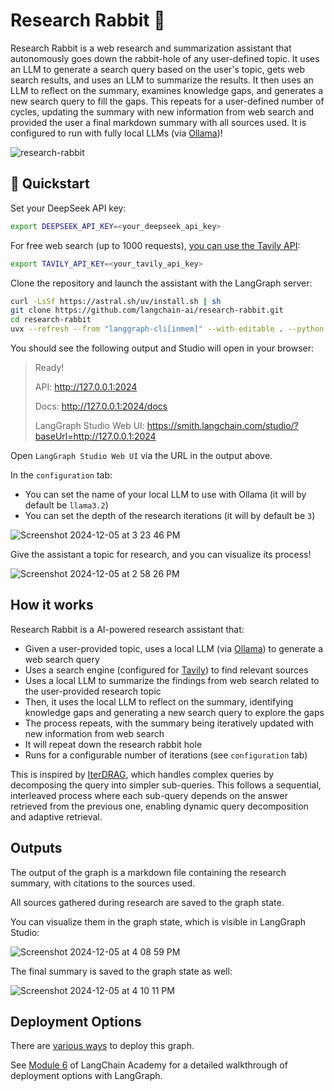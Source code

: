 # Research Rabbit 🐰

Research Rabbit is a web research and summarization assistant that autonomously
goes down the rabbit-hole of any user-defined topic. It uses an LLM to generate
a search query based on the user's topic, gets web search results, and uses an
LLM to summarize the results. It then uses an LLM to reflect on the summary,
examines knowledge gaps, and generates a new search query to fill the gaps. This
repeats for a user-defined number of cycles, updating the summary with new
information from web search and provided the user a final markdown summary with
all sources used. It is configured to run with fully local LLMs (via
[Ollama](https://ollama.com/search))!

![research-rabbit](https://github.com/user-attachments/assets/4308ee9c-abf3-4abb-9d1e-83e7c2c3f187)

## 🚀 Quickstart

Set your DeepSeek API key:

```bash
export DEEPSEEK_API_KEY=<your_deepseek_api_key>
```

For free web search (up to 1000 requests),
[you can use the Tavily API](https://tavily.com/):

```bash
export TAVILY_API_KEY=<your_tavily_api_key>
```

Clone the repository and launch the assistant with the LangGraph server:

```bash
curl -LsSf https://astral.sh/uv/install.sh | sh
git clone https://github.com/langchain-ai/research-rabbit.git
cd research-rabbit
uvx --refresh --from "langgraph-cli[inmem]" --with-editable . --python 3.11 langgraph dev
```

You should see the following output and Studio will open in your browser:

> Ready!
>
> API: http://127.0.0.1:2024
>
> Docs: http://127.0.0.1:2024/docs
>
> LangGraph Studio Web UI:
> https://smith.langchain.com/studio/?baseUrl=http://127.0.0.1:2024

Open `LangGraph Studio Web UI` via the URL in the output above.

In the `configuration` tab:

- You can set the name of your local LLM to use with Ollama (it will by default
  be `llama3.2`)
- You can set the depth of the research iterations (it will by default be `3`)

![Screenshot 2024-12-05 at 3 23 46 PM](https://github.com/user-attachments/assets/3c328426-b107-4ed5-82a5-625193f18435)

Give the assistant a topic for research, and you can visualize its process!

![Screenshot 2024-12-05 at 2 58 26 PM](https://github.com/user-attachments/assets/a409203b-60b7-41ee-9a6a-7defb3d520a7)

## How it works

Research Rabbit is a AI-powered research assistant that:

- Given a user-provided topic, uses a local LLM (via
  [Ollama](https://ollama.com/search)) to generate a web search query
- Uses a search engine (configured for [Tavily](https://www.tavily.com/)) to
  find relevant sources
- Uses a local LLM to summarize the findings from web search related to the
  user-provided research topic
- Then, it uses the local LLM to reflect on the summary, identifying knowledge
  gaps and generating a new search query to explore the gaps
- The process repeats, with the summary being iteratively updated with new
  information from web search
- It will repeat down the research rabbit hole
- Runs for a configurable number of iterations (see `configuration` tab)

This is inspired by
[IterDRAG](https://arxiv.org/html/2410.04343v1#:~:text=To%20tackle%20this%20issue%2C%20we,used%20to%20generate%20intermediate%20answers.),
which handles complex queries by decomposing the query into simpler sub-queries.
This follows a sequential, interleaved process where each sub-query depends on
the answer retrieved from the previous one, enabling dynamic query decomposition
and adaptive retrieval.

## Outputs

The output of the graph is a markdown file containing the research summary, with
citations to the sources used.

All sources gathered during research are saved to the graph state.

You can visualize them in the graph state, which is visible in LangGraph Studio:

![Screenshot 2024-12-05 at 4 08 59 PM](https://github.com/user-attachments/assets/e8ac1c0b-9acb-4a75-8c15-4e677e92f6cb)

The final summary is saved to the graph state as well:

![Screenshot 2024-12-05 at 4 10 11 PM](https://github.com/user-attachments/assets/f6d997d5-9de5-495f-8556-7d3891f6bc96)

## Deployment Options

There are
[various ways](https://langchain-ai.github.io/langgraph/concepts/#deployment-options)
to deploy this graph.

See
[Module 6](https://github.com/langchain-ai/langchain-academy/tree/main/module-6)
of LangChain Academy for a detailed walkthrough of deployment options with
LangGraph.
